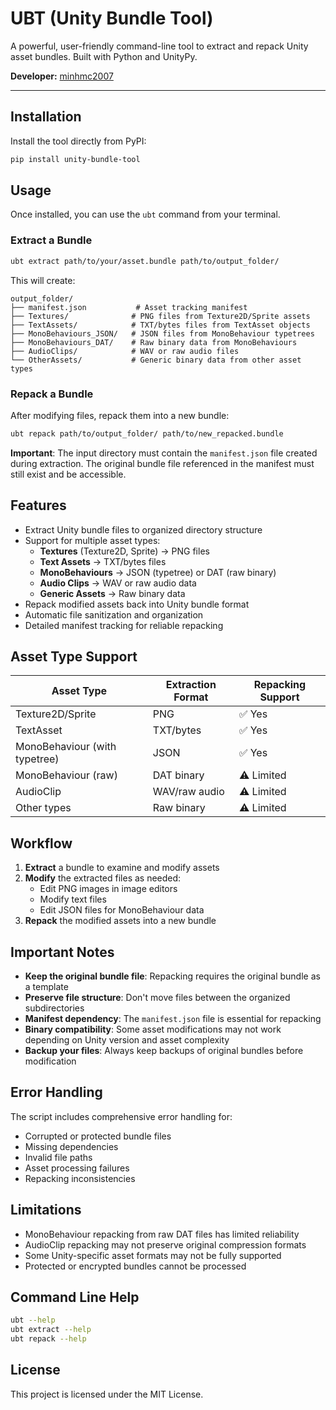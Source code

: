 # UBT (Unity Bundle Tool)

A powerful, user-friendly command-line tool to extract and repack Unity asset bundles. Built with Python and UnityPy.

**Developer:** [minhmc2007](https://github.com/minhmc2007)

---

## Installation

Install the tool directly from PyPI:

```bash
pip install unity-bundle-tool
```

## Usage

Once installed, you can use the `ubt` command from your terminal.

### Extract a Bundle

```bash
ubt extract path/to/your/asset.bundle path/to/output_folder/
```

This will create:
```
output_folder/
├── manifest.json           # Asset tracking manifest
├── Textures/              # PNG files from Texture2D/Sprite assets
├── TextAssets/            # TXT/bytes files from TextAsset objects
├── MonoBehaviours_JSON/   # JSON files from MonoBehaviour typetrees
├── MonoBehaviours_DAT/    # Raw binary data from MonoBehaviours
├── AudioClips/            # WAV or raw audio files
└── OtherAssets/           # Generic binary data from other asset types
```

### Repack a Bundle

After modifying files, repack them into a new bundle:

```bash
ubt repack path/to/output_folder/ path/to/new_repacked.bundle
```

**Important**: The input directory must contain the `manifest.json` file created during extraction. The original bundle file referenced in the manifest must still exist and be accessible.

## Features

- Extract Unity bundle files to organized directory structure
- Support for multiple asset types:
  - **Textures** (Texture2D, Sprite) → PNG files
  - **Text Assets** → TXT/bytes files
  - **MonoBehaviours** → JSON (typetree) or DAT (raw binary)
  - **Audio Clips** → WAV or raw audio data
  - **Generic Assets** → Raw binary data
- Repack modified assets back into Unity bundle format
- Automatic file sanitization and organization
- Detailed manifest tracking for reliable repacking

## Asset Type Support

| Asset Type | Extraction Format | Repacking Support |
|------------|------------------|-------------------|
| Texture2D/Sprite | PNG | ✅ Yes |
| TextAsset | TXT/bytes | ✅ Yes |
| MonoBehaviour (with typetree) | JSON | ✅ Yes |
| MonoBehaviour (raw) | DAT binary | ⚠️ Limited |
| AudioClip | WAV/raw audio | ⚠️ Limited |
| Other types | Raw binary | ⚠️ Limited |

## Workflow

1. **Extract** a bundle to examine and modify assets
2. **Modify** the extracted files as needed:
   - Edit PNG images in image editors
   - Modify text files
   - Edit JSON files for MonoBehaviour data
3. **Repack** the modified assets into a new bundle

## Important Notes

- **Keep the original bundle file**: Repacking requires the original bundle as a template
- **Preserve file structure**: Don't move files between the organized subdirectories
- **Manifest dependency**: The `manifest.json` file is essential for repacking
- **Binary compatibility**: Some asset modifications may not work depending on Unity version and asset complexity
- **Backup your files**: Always keep backups of original bundles before modification

## Error Handling

The script includes comprehensive error handling for:
- Corrupted or protected bundle files
- Missing dependencies
- Invalid file paths
- Asset processing failures
- Repacking inconsistencies

## Limitations

- MonoBehaviour repacking from raw DAT files has limited reliability
- AudioClip repacking may not preserve original compression formats
- Some Unity-specific asset formats may not be fully supported
- Protected or encrypted bundles cannot be processed

## Command Line Help

```bash
ubt --help
ubt extract --help
ubt repack --help
```

## License

This project is licensed under the MIT License.